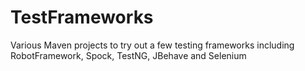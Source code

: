 # TestFrameworks

Various Maven projects to try out a few testing frameworks including RobotFramework, Spock, TestNG, JBehave and Selenium
